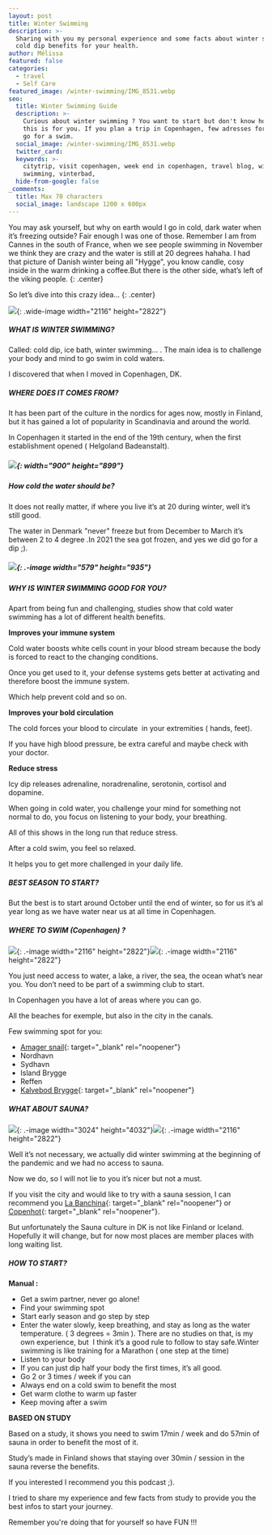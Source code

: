 ```yaml
---
layout: post
title: Winter Swimming
description: >-
  Sharing with you my personal experience and some facts about winter swimming /
  cold dip benefits for your health. 
author: Mélissa
featured: false
categories:
  - travel
  - Self Care
featured_image: /winter-swimming/IMG_8531.webp
seo:
  title: Winter Swimming Guide
  description: >-
    Curious about winter swimming ? You want to start but don't know how... then
    this is for you. If you plan a trip in Copenhagen, few adresses for you to
    go for a swim. 
  social_image: /winter-swimming/IMG_8531.webp
  twitter_card:
  keywords: >-
    citytrip, visit copenhagen, week end in copenhagen, travel blog, winter
    swimming, vinterbad, 
  hide-from-google: false
_comments:
  title: Max 70 characters
  social_image: landscape 1200 x 600px
---
```

You may ask yourself, but why on earth would I go in cold, dark water when it’s freezing outside? Fair enough I was one of those. Remember I am from Cannes in the south of France, when we see people swimming in November we think they are crazy and the water is still at 20 degrees hahaha. I had that picture of Danish winter being all "Hygge", you know candle, cosy inside in the warm drinking a coffee.But there is the other side, what’s left of the viking people.
{: .center}

So let’s dive into this crazy idea…
{: .center}

![](/winter-swimming/IMG_8531.webp){: .wide-image width="2116" height="2822"}

##### WHAT IS WINTER SWIMMING?

Called: cold dip, ice bath, winter swimming… . The main idea is to challenge your body and mind to go swim in cold waters.

I discovered that when I moved in Copenhagen, DK.

##### **WHERE DOES IT COMES FROM?**

It has been part of the culture in the nordics for ages now, mostly in Finland, but it has gained a lot of popularity in Scandinavia and around the world.

In Copenhagen it started in the end of the 19th century, when the first establishment opened ( Helgoland Badeanstalt).

##### ![](/winter-swimming/5B21914E-C24C-42C5-9AF4-D218A20E.webp){: width="900" height="899"}

#####

##### How cold the water should be?

It does not really matter, if where you live it’s at 20 during winter, well it’s still good.

The water in Denmark "never" freeze but from December to March it’s between 2 to 4 degree .In 2021 the sea got frozen, and yes we did go for a dip ;).&nbsp;

##### ![](/winter-swimming/IMG_E6355.webp){: .-image width="579" height="935"}

##### WHY IS WINTER SWIMMING GOOD FOR YOU?&nbsp;

Apart from being fun and challenging, studies show that cold water swimming has a lot of different health benefits.

**Improves your immune system&nbsp;**

Cold water boosts white cells count in your blood stream because the body is forced to react to the changing conditions.

Once you get used to it, your defense systems gets better at activating and therefore boost the immune system.

Which help prevent cold and so on.

**Improves your bold circulation**

The cold forces your blood to circulate&nbsp; in your extremities ( hands, feet).

If you have high blood pressure, be extra careful and maybe check with your doctor.

**Reduce stress&nbsp;**

Icy dip releases adrenaline, noradrenaline, serotonin, cortisol and dopamine.

When going in cold water, you challenge your mind for something not normal to do, you focus on listening to your body, your breathing.

All of this shows in the long run that reduce stress.

After a cold swim, you feel so relaxed.

It helps you to get more challenged in your daily life.

##### BEST SEASON TO START?&nbsp;

But the best is to start around October until the end of winter, so for us it’s al year long as we have water near us at all time in Copenhagen.

##### WHERE TO SWIM (Copenhagen) ?&nbsp;

![](/winter-swimming/IMG_8488.webp){: .-image width="2116" height="2822"}![](/winter-swimming/IMG_5159.webp){: .-image width="2116" height="2822"}

You just need access to water, a lake, a river, the sea, the ocean what’s near you. You don’t need to be part of a swimming club to start.

In Copenhagen you have a lot of areas where you can go.

All the beaches for exemple, but also in the city in the canals.

Few swimming spot for you:

* [Amager snail](https://www.rundtidanmark.dk/sneglen-soebad-kastrup-amager/){: target="_blank" rel="noopener"}
* Nordhavn
* Sydhavn
* Island Brygge
* Reffen
* [Kalvebod Brygge](https://www.visitcopenhagen.com/copenhagen/planning/kalvebod-bolge-gdk723272){: target="_blank" rel="noopener"}

##### WHAT ABOUT SAUNA?&nbsp;

![](/winter-swimming/IMG_4164.webp){: .-image width="3024" height="4032"}![](/winter-swimming/IMG_8531.webp){: .-image width="2116" height="2822"}

Well it’s not necessary, we actually did winter swimming at the beginning of the pandemic and we had no access to sauna.

Now we do, so I will not lie to you it’s nicer but not a must.

If you visit the city and would like to try with a sauna session, I can recommend you [La Banchina](https://www.labanchina.dk/cafe/){: target="_blank" rel="noopener"} or [Copenhot](https://copenhot.com/){: target="_blank" rel="noopener"}.

But unfortunately the Sauna culture in DK is not like Finland or Iceland. Hopefully it will change, but for now most places are member places with long waiting list.

##### HOW TO START?&nbsp;

​​​**Manual :**

* Get a swim partner, never go alone!
* Find your swimming spot
* Start early season and go step by step
* Enter the water slowly, keep breathing, and stay as long as the water temperature. ( 3 degrees = 3min ). There are no studies on that, is my own experience, but&nbsp; I think it’s a good rule to follow to stay safe.Winter swimming is like training for a Marathon ( one step at the time)
* Listen to your body
* If you can just dip half your body the first times, it’s all good.
* Go 2 or 3 times / week if you can
* Always end on a cold swim to benefit the most
* Get warm clothe to warm up faster
* Keep moving after a swim

**BASED ON STUDY**

Based on a study, it shows you need to swim 17min / week and do 57min of sauna in order to benefit the most of it.

Study’s made in Finland shows that staying over 30min / session in the sauna reverse the benefits.

If you interested I recommend you this podcast ;).

I tried to share my experience and few facts from study to provide you the best infos to start your journey.

Remember you're doing that for yourself so have FUN !!!